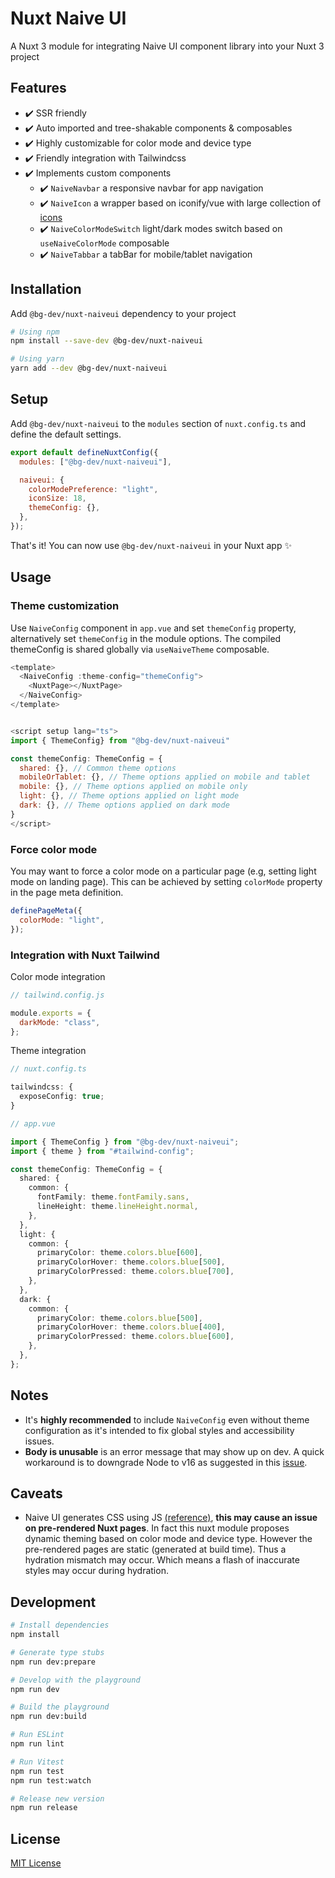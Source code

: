 # Nuxt Naive UI

A Nuxt 3 module for integrating Naive UI component library into your Nuxt 3 project

## Features

- ✔️ SSR friendly
- ✔️ Auto imported and tree-shakable components & composables
- ✔️ Highly customizable for color mode and device type
- ✔️ Friendly integration with Tailwindcss
- ✔️ Implements custom components
  - ✔️ `NaiveNavbar` a responsive navbar for app navigation
  - ✔️ `NaiveIcon` a wrapper based on iconify/vue with large collection of [icons](https://icones.js.org/)
  - ✔️ `NaiveColorModeSwitch` light/dark modes switch based on `useNaiveColorMode` composable
  - ✔️ `NaiveTabbar` a tabBar for mobile/tablet navigation

## Installation

Add `@bg-dev/nuxt-naiveui` dependency to your project

```bash
# Using npm
npm install --save-dev @bg-dev/nuxt-naiveui

# Using yarn
yarn add --dev @bg-dev/nuxt-naiveui
```

## Setup

Add `@bg-dev/nuxt-naiveui` to the `modules` section of `nuxt.config.ts` and define the default settings.

```js
export default defineNuxtConfig({
  modules: ["@bg-dev/nuxt-naiveui"],

  naiveui: {
    colorModePreference: "light",
    iconSize: 18,
    themeConfig: {},
  },
});
```

That's it! You can now use `@bg-dev/nuxt-naiveui` in your Nuxt app ✨

## Usage

### Theme customization

Use `NaiveConfig` component in `app.vue` and set `themeConfig` property, alternatively set `themeConfig` in the module options. The compiled themeConfig is shared globally via `useNaiveTheme` composable.

```javascript
<template>
  <NaiveConfig :theme-config="themeConfig">
    <NuxtPage></NuxtPage>
  </NaiveConfig>
</template>


<script setup lang="ts">
import { ThemeConfig} from "@bg-dev/nuxt-naiveui"

const themeConfig: ThemeConfig = {
  shared: {}, // Common theme options
  mobileOrTablet: {}, // Theme options applied on mobile and tablet
  mobile: {}, // Theme options applied on mobile only
  light: {}, // Theme options applied on light mode
  dark: {}, // Theme options applied on dark mode
}
</script>
```

### Force color mode

You may want to force a color mode on a particular page (e.g, setting light mode on landing page). This can be achieved by setting `colorMode` property in the page meta definition.

```js
definePageMeta({
  colorMode: "light",
});
```

### Integration with Nuxt Tailwind

Color mode integration

```js
// tailwind.config.js

module.exports = {
  darkMode: "class",
};
```

Theme integration

```ts
// nuxt.config.ts

tailwindcss: {
  exposeConfig: true;
}
```

```ts
// app.vue

import { ThemeConfig } from "@bg-dev/nuxt-naiveui";
import { theme } from "#tailwind-config";

const themeConfig: ThemeConfig = {
  shared: {
    common: {
      fontFamily: theme.fontFamily.sans,
      lineHeight: theme.lineHeight.normal,
    },
  },
  light: {
    common: {
      primaryColor: theme.colors.blue[600],
      primaryColorHover: theme.colors.blue[500],
      primaryColorPressed: theme.colors.blue[700],
    },
  },
  dark: {
    common: {
      primaryColor: theme.colors.blue[500],
      primaryColorHover: theme.colors.blue[400],
      primaryColorPressed: theme.colors.blue[600],
    },
  },
};
```

## Notes

- It's **highly recommended** to include `NaiveConfig` even without theme configuration as it's intended to fix global styles and accessibility issues.
- **Body is unusable** is an error message that may show up on dev. A quick workaround is to downgrade Node to v16 as suggested in this [issue](https://github.com/nuxt/nuxt/issues/19245).

## Caveats

- Naive UI generates CSS using JS [(reference)](https://www.npmjs.com/package/css-render), **this may cause an issue on pre-rendered Nuxt pages**. In fact this nuxt module proposes dynamic theming based on color mode and device type. However the pre-rendered pages are static (generated at build time). Thus a hydration mismatch may occur. Which means a flash of inaccurate styles may occur during hydration.

## Development

```bash
# Install dependencies
npm install

# Generate type stubs
npm run dev:prepare

# Develop with the playground
npm run dev

# Build the playground
npm run dev:build

# Run ESLint
npm run lint

# Run Vitest
npm run test
npm run test:watch

# Release new version
npm run release
```

## License

[MIT License](./LICENSE)
